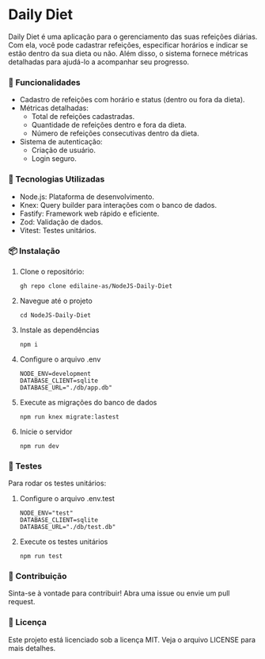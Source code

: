 # Daily Diet
Daily Diet é uma aplicação para o gerenciamento das suas refeições diárias. Com ela, você pode cadastrar refeições, especificar horários e indicar se estão dentro da sua dieta ou não. Além disso, o sistema fornece métricas detalhadas para ajudá-lo a acompanhar seu progresso.

### 📝 Funcionalidades
* Cadastro de refeições com horário e status (dentro ou fora da dieta).
* Métricas detalhadas:
  - Total de refeições cadastradas.
  -  Quantidade de refeições dentro e fora da dieta.
  -   Número de refeições consecutivas dentro da dieta.
* Sistema de autenticação:
  - Criação de usuário.
  - Login seguro.
### 🚀 Tecnologias Utilizadas
* Node.js: Plataforma de desenvolvimento.
* Knex: Query builder para interações com o banco de dados.
* Fastify: Framework web rápido e eficiente.
* Zod: Validação de dados.
* Vitest: Testes unitários.
### 📦 Instalação
1. Clone o repositório:
   ```
   gh repo clone edilaine-as/NodeJS-Daily-Diet
   ```
2. Navegue até o projeto
   ```
   cd NodeJS-Daily-Diet
   ```
3. Instale as dependências
   ```
   npm i
   ```
4. Configure o arquivo .env
    ```
   NODE_ENV=development
   DATABASE_CLIENT=sqlite
   DATABASE_URL="./db/app.db"
   ```
6. Execute as migrações do banco de dados
   ```
   npm run knex migrate:lastest
   ```
7. Inicie o servidor
   ```
   npm run dev
   ```
### 🧪 Testes
Para rodar os testes unitários:
1. Configure o arquivo .env.test
   ```
   NODE_ENV="test"
   DATABASE_CLIENT=sqlite
   DATABASE_URL="./db/test.db"
   ```
2. Execute os testes unitários
   ```
   npm run test
   ```
### 🤝 Contribuição
Sinta-se à vontade para contribuir! Abra uma issue ou envie um pull request.
### 📄 Licença
Este projeto está licenciado sob a licença MIT. Veja o arquivo LICENSE para mais detalhes.
